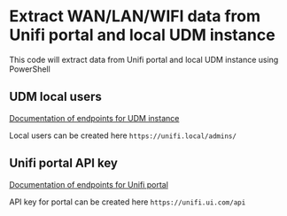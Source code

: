 # Extract WAN/LAN/WIFI data from Unifi portal and local UDM instance

This code will extract data from Unifi portal and local UDM instance using PowerShell

## UDM local users

[Documentation of endpoints for UDM instance](https://ubntwiki.com/products/software/unifi-controller/api)

Local users can be created here `https://unifi.local/admins/`

## Unifi portal API key

[Documentation of endpoints for Unifi portal](https://developer.ui.com/site-manager-api/gettingstarted/)

API key for portal can be created here `https://unifi.ui.com/api`
